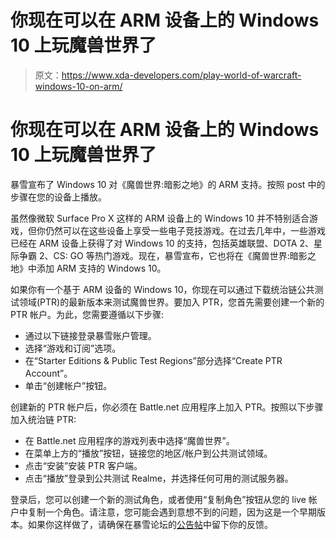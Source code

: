 # 你现在可以在 ARM 设备上的 Windows 10 上玩魔兽世界了

> 原文：<https://www.xda-developers.com/play-world-of-warcraft-windows-10-on-arm/>

# 你现在可以在 ARM 设备上的 Windows 10 上玩魔兽世界了

暴雪宣布了 Windows 10 对《魔兽世界:暗影之地》的 ARM 支持。按照 post 中的步骤在您的设备上播放。

虽然像微软 Surface Pro X 这样的 ARM 设备上的 Windows 10 并不特别适合游戏，但你仍然可以在这些设备上享受一些电子竞技游戏。在过去几年中，一些游戏已经在 ARM 设备上获得了对 Windows 10 的支持，包括英雄联盟、DOTA 2、星际争霸 2、CS: GO 等热门游戏。现在，暴雪宣布，它也将在《魔兽世界:暗影之地》中添加 ARM 支持的 Windows 10。

如果你有一个基于 ARM 设备的 Windows 10，你现在可以通过下载统治链公共测试领域(PTR)的最新版本来测试魔兽世界。要加入 PTR，您首先需要创建一个新的 PTR 帐户。为此，您需要遵循以下步骤:

*   通过以下链接登录暴雪账户管理。
*   选择“游戏和订阅”选项。
*   在“Starter Editions & Public Test Regions”部分选择“Create PTR Account”。
*   单击“创建帐户”按钮。

创建新的 PTR 帐户后，你必须在 Battle.net 应用程序上加入 PTR。按照以下步骤加入统治链 PTR:

*   在 Battle.net 应用程序的游戏列表中选择“魔兽世界”。
*   在菜单上方的“播放”按钮，链接您的地区/帐户到公共测试领域。
*   点击“安装”安装 PTR 客户端。
*   点击“播放”登录到公共测试 Realme，并选择任何可用的测试服务器。

登录后，您可以创建一个新的测试角色，或者使用“复制角色”按钮从您的 live 帐户中复制一个角色。请注意，您可能会遇到意想不到的问题，因为这是一个早期版本。如果你这样做了，请确保在暴雪论坛的[公告帖](https://us.forums.blizzard.com/en/wow/t/windows-10-arm64-support-now-available/961628/1)中留下你的反馈。